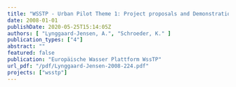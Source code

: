 ```yaml
---
title: "WSSTP - Urban Pilot Theme 1: Project proposals and Demonstration Sites. Managing rain events and flooding in urban areas"
date: 2008-01-01
publishDate: 2020-05-25T15:14:05Z
authors: [ "Lynggaard-Jensen, A.", "Schroeder, K." ]
publication_types: ["4"]
abstract: ""
featured: false
publication: "Europäische Wasser Plattform WssTP"
url_pdf: "/pdf/Lynggaard-Jensen-2008-224.pdf"
projects: ["wsstp"]
---
```


